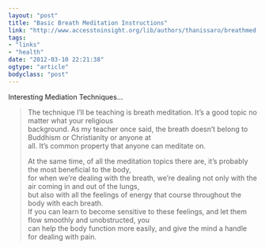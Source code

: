 ```yaml
---
layout: "post"
title: "Basic Breath Meditation Instructions"
link: "http://www.accesstoinsight.org/lib/authors/thanissaro/breathmed.html"
tags: 
- "links"
- "health"
date: "2012-03-10 22:21:38"
ogtype: "article"
bodyclass: "post"
---
```


Interesting Mediation Techniques…

> The technique I’ll be teaching is breath meditation. It’s a good topic no matter what your religious  
>  background. As my teacher once said, the breath doesn’t belong to Buddhism or Christianity or anyone at  
>  all. It’s common property that anyone can meditate on.
> 
> At the same time, of all the meditation topics there are, it’s probably the most beneficial to the body,  
>  for when we’re dealing with the breath, we’re dealing not only with the air coming in and out of the lungs,  
>  but also with all the feelings of energy that course throughout the body with each breath.  
>  If you can learn to become sensitive to these feelings, and let them flow smoothly and unobstructed, you  
>  can help the body function more easily, and give the mind a handle for dealing with pain.
